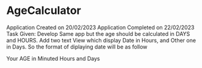 # AgeCalculator
Application Created on 20/02/2023
Application Completed on 22/02/2023
Task Given:
Develop Same app but the age should be calculated in DAYS and HOURS. 
Add two text View which display Date in Hours, and Other one in Days.
So the format of diplaying date will be as follow

Your AGE in 
Minuted
Hours
and 
Days

